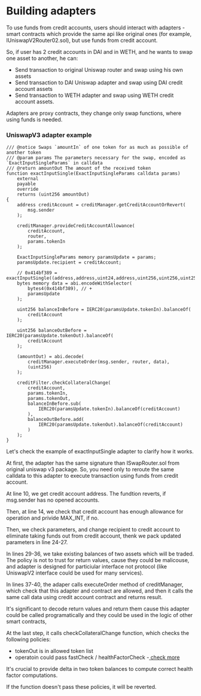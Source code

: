 # Building adapters

To use funds from credit accounts, users should interact with adapters - smart contracts which provide the same api like original ones (for example, IUniswapV2Router02.sol), but use funds from credit account.

So, if user has 2 credit accounts in DAI and in WETH, and he wants to swap one asset to another, he can:

* Send transaction to original Uniswap router and swap using his own assets
* Send transaction to DAI Uniswap adapter and swap using DAI credit account assets
* Send transaction to WETH adapter and swap using WETH credit account assets.

Adapters are proxy contracts, they change only swap functions, where using funds is needed.

### UniswapV3 adapter example

```solidity
/// @notice Swaps `amountIn` of one token for as much as possible of another token
/// @param params The parameters necessary for the swap, encoded as `ExactInputSingleParams` in calldata
/// @return amountOut The amount of the received token
function exactInputSingle(ExactInputSingleParams calldata params)
    external
    payable
    override
    returns (uint256 amountOut)
{
    address creditAccount = creditManager.getCreditAccountOrRevert(
        msg.sender
    );

    creditManager.provideCreditAccountAllowance(
        creditAccount,
        router,
        params.tokenIn
    );

    ExactInputSingleParams memory paramsUpdate = params;
    paramsUpdate.recipient = creditAccount;

    // 0x414bf389 = exactInputSingle((address,address,uint24,address,uint256,uint256,uint256,uint160))
    bytes memory data = abi.encodeWithSelector(
        bytes4(0x414bf389), // +
        paramsUpdate
    );

    uint256 balanceInBefore = IERC20(paramsUpdate.tokenIn).balanceOf(
        creditAccount
    );

    uint256 balanceOutBefore = IERC20(paramsUpdate.tokenOut).balanceOf(
        creditAccount
    );

    (amountOut) = abi.decode(
        creditManager.executeOrder(msg.sender, router, data),
        (uint256)
    );

    creditFilter.checkCollateralChange(
        creditAccount,
        params.tokenIn,
        params.tokenOut,
        balanceInBefore.sub(
            IERC20(paramsUpdate.tokenIn).balanceOf(creditAccount)
        ),
        balanceOutBefore.add(
            IERC20(paramsUpdate.tokenOut).balanceOf(creditAccount)
        )
    );
}
```

Let's check the example of exactInputSingle adapter to clarify how it works.

At first, the adapter has the same signature than ISwapRouter.sol from original uniswap v3 package. So, you need only to reroute the same calldata to this adapter to execute transaction using funds from credit account.

At line 10, we get credit account address. The fundtion reverts, if msg.sender has no opened accounts.

Then, at line 14, we check that credit account has enough allowance for operation and privide MAX\_INT, if no.

Then, we check parameters, and change recipient to credit account to eliminate taking funds out from credit account, thenk we pack updated parameters in line 24-27.

In lines 29-36, we take existing balances of two assets which will be traded. The policy is not to trust for return values, cause they could be malicouse, and adapter is designed for particiular interface not protocol (like UniswapV2 interface could be used for many services).

In lines 37-40,  the adaper calls executeOrder method of creditManager, which check that this adapter and contract are allowed, and then it calls the same call data using credit account contract and returns result.

It's significant to decode return values and return them cause this adapter could be called programatically and they could be used in the logic of other smart contracts,

At the last step, it calls checkCollateralChange function, which checks the following policies:

* tokenOut is in allowed token list
* operatoin could pass fastCheck / healthFactorCheck -[ check more](../security/fast-check-and-healthfactor-protection.md)

It's crucial to provide delta in two token balances to compute correct health factor computations.

&#x20;If the function doesn't pass these policies, it will be reverted.

